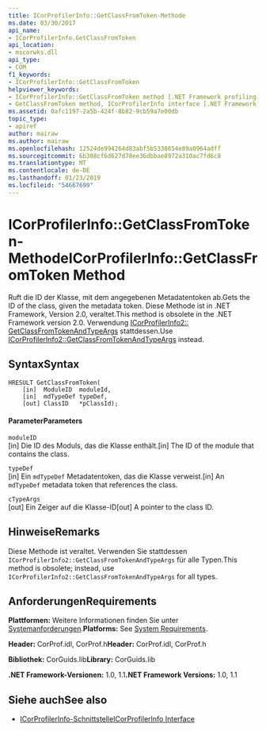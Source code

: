 ```yaml
---
title: ICorProfilerInfo::GetClassFromToken-Methode
ms.date: 03/30/2017
api_name:
- ICorProfilerInfo.GetClassFromToken
api_location:
- mscorwks.dll
api_type:
- COM
f1_keywords:
- ICorProfilerInfo::GetClassFromToken
helpviewer_keywords:
- ICorProfilerInfo::GetClassFromToken method [.NET Framework profiling]
- GetClassFromToken method, ICorProfilerInfo interface [.NET Framework profiling]
ms.assetid: 0afc1197-2a5b-424f-8b82-9cb59a7e00db
topic_type:
- apiref
author: mairaw
ms.author: mairaw
ms.openlocfilehash: 12524de994264d83abf5b5338654e89a0964adff
ms.sourcegitcommit: 6b308cf6d627d78ee36dbbae8972a310ac7fd6c8
ms.translationtype: MT
ms.contentlocale: de-DE
ms.lasthandoff: 01/23/2019
ms.locfileid: "54667699"
---
```

# <a name="icorprofilerinfogetclassfromtoken-method"></a><span data-ttu-id="fbcf8-102">ICorProfilerInfo::GetClassFromToken-Methode</span><span class="sxs-lookup"><span data-stu-id="fbcf8-102">ICorProfilerInfo::GetClassFromToken Method</span></span>
<span data-ttu-id="fbcf8-103">Ruft die ID der Klasse, mit dem angegebenen Metadatentoken ab.</span><span class="sxs-lookup"><span data-stu-id="fbcf8-103">Gets the ID of the class, given the metadata token.</span></span> <span data-ttu-id="fbcf8-104">Diese Methode ist in .NET Framework, Version 2.0, veraltet.</span><span class="sxs-lookup"><span data-stu-id="fbcf8-104">This method is obsolete in the .NET Framework version 2.0.</span></span> <span data-ttu-id="fbcf8-105">Verwendung [ICorProfilerInfo2:: GetClassFromTokenAndTypeArgs](../../../../docs/framework/unmanaged-api/profiling/icorprofilerinfo2-getclassfromtokenandtypeargs-method.md) stattdessen.</span><span class="sxs-lookup"><span data-stu-id="fbcf8-105">Use [ICorProfilerInfo2::GetClassFromTokenAndTypeArgs](../../../../docs/framework/unmanaged-api/profiling/icorprofilerinfo2-getclassfromtokenandtypeargs-method.md) instead.</span></span>  
  
## <a name="syntax"></a><span data-ttu-id="fbcf8-106">Syntax</span><span class="sxs-lookup"><span data-stu-id="fbcf8-106">Syntax</span></span>  
  
```  
HRESULT GetClassFromToken(  
    [in]  ModuleID  moduleId,  
    [in]  mdTypeDef typeDef,  
    [out] ClassID   *pClassId);  
```  
  
#### <a name="parameters"></a><span data-ttu-id="fbcf8-107">Parameter</span><span class="sxs-lookup"><span data-stu-id="fbcf8-107">Parameters</span></span>  
 `moduleID`  
 <span data-ttu-id="fbcf8-108">[in] Die ID des Moduls, das die Klasse enthält.</span><span class="sxs-lookup"><span data-stu-id="fbcf8-108">[in] The ID of the module that contains the class.</span></span>  
  
 `typeDef`  
 <span data-ttu-id="fbcf8-109">[in] Ein `mdTypeDef` Metadatentoken, das die Klasse verweist.</span><span class="sxs-lookup"><span data-stu-id="fbcf8-109">[in] An `mdTypeDef` metadata token that references the class.</span></span>  
  
 `cTypeArgs`  
 <span data-ttu-id="fbcf8-110">[out] Ein Zeiger auf die Klasse-ID</span><span class="sxs-lookup"><span data-stu-id="fbcf8-110">[out] A pointer to the class ID.</span></span>  
  
## <a name="remarks"></a><span data-ttu-id="fbcf8-111">Hinweise</span><span class="sxs-lookup"><span data-stu-id="fbcf8-111">Remarks</span></span>  
 <span data-ttu-id="fbcf8-112">Diese Methode ist veraltet. Verwenden Sie stattdessen `ICorProfilerInfo2::GetClassFromTokenAndTypeArgs` für alle Typen.</span><span class="sxs-lookup"><span data-stu-id="fbcf8-112">This method is obsolete; instead, use `ICorProfilerInfo2::GetClassFromTokenAndTypeArgs` for all types.</span></span>  
  
## <a name="requirements"></a><span data-ttu-id="fbcf8-113">Anforderungen</span><span class="sxs-lookup"><span data-stu-id="fbcf8-113">Requirements</span></span>  
 <span data-ttu-id="fbcf8-114">**Plattformen:** Weitere Informationen finden Sie unter [Systemanforderungen](../../../../docs/framework/get-started/system-requirements.md).</span><span class="sxs-lookup"><span data-stu-id="fbcf8-114">**Platforms:** See [System Requirements](../../../../docs/framework/get-started/system-requirements.md).</span></span>  
  
 <span data-ttu-id="fbcf8-115">**Header:** CorProf.idl, CorProf.h</span><span class="sxs-lookup"><span data-stu-id="fbcf8-115">**Header:** CorProf.idl, CorProf.h</span></span>  
  
 <span data-ttu-id="fbcf8-116">**Bibliothek:** CorGuids.lib</span><span class="sxs-lookup"><span data-stu-id="fbcf8-116">**Library:** CorGuids.lib</span></span>  
  
 <span data-ttu-id="fbcf8-117">**.NET Framework-Versionen:** 1.0, 1.1</span><span class="sxs-lookup"><span data-stu-id="fbcf8-117">**.NET Framework Versions:** 1.0, 1.1</span></span>  
  
## <a name="see-also"></a><span data-ttu-id="fbcf8-118">Siehe auch</span><span class="sxs-lookup"><span data-stu-id="fbcf8-118">See also</span></span>
- [<span data-ttu-id="fbcf8-119">ICorProfilerInfo-Schnittstelle</span><span class="sxs-lookup"><span data-stu-id="fbcf8-119">ICorProfilerInfo Interface</span></span>](../../../../docs/framework/unmanaged-api/profiling/icorprofilerinfo-interface.md)
